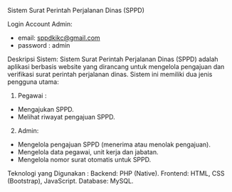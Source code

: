 Sistem Surat Perintah Perjalanan Dinas (SPPD)

Login Account Admin:
- email: sppdkikc@gmail.com
- password : admin

Deskripsi Sistem:
Sistem Surat Perintah Perjalanan Dinas (SPPD) adalah aplikasi berbasis website yang dirancang untuk mengelola pengajuan dan verifikasi surat perintah perjalanan dinas. Sistem ini memiliki dua jenis pengguna utama:
1. Pegawai :
- Mengajukan SPPD.
- Melihat riwayat pengajuan SPPD.

2. Admin:
- Mengelola pengajuan SPPD (menerima atau menolak pengajuan).
- Mengelola data pegawai, unit kerja dan jabatan.
- Mengelola nomor surat otomatis untuk SPPD.

Teknologi yang Digunakan :
Backend: PHP (Native).
Frontend: HTML, CSS (Bootstrap), JavaScript.
Database: MySQL.